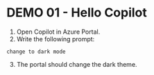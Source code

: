# DEMO 01 - Hello Copilot

1) Open Copilot in Azure Portal.
2) Write the following prompt:

```
change to dark mode
```

3) The portal should change the dark theme. 